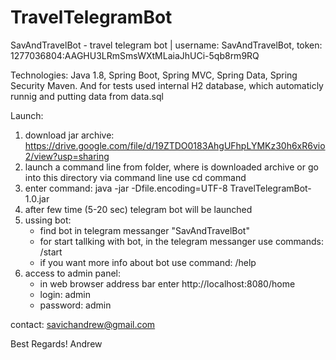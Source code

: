 # TravelTelegramBot

SavAndTravelBot - travel telegram bot | username: SavAndTravelBot, token: 1277036804:AAGHU3LRmSmsWXtMLaiaJhUCi-5qb8rm9RQ

Technologies: Java 1.8, Spring Boot, Spring MVC, Spring Data, Spring Security Maven. And for tests used internal H2 database, which automaticly runnig and putting data from data.sql

Launch:
1) download jar archive: https://drive.google.com/file/d/19ZTDO0183AhgUFhpLYMKz30h6xR6vio2/view?usp=sharing
2) launch a command line from folder, where is downloaded archive or go into this directory via command line use cd command
3) enter command: java -jar -Dfile.encoding=UTF-8 TravelTelegramBot-1.0.jar
4) after few time (5-20 sec) telegram bot will be launched
5) ussing bot:
    - find bot in telegram messanger "SavAndTravelBot"
    - for start tallking with bot, in the telegram messanger use commands: /start    
    - if you want more info about bot use command: /help
6) access to admin panel:
    - in web browser address bar enter http://localhost:8080/home
    - login: admin
    - password: admin
    
contact: savichandrew@gmail.com

Best Regards! Andrew




